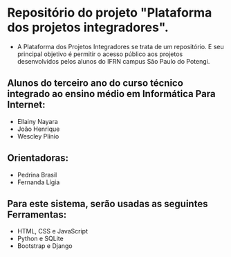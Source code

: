 # Repositório do projeto "Plataforma dos projetos integradores".
- A Plataforma dos Projetos Integradores se trata de um repositório. E seu principal objetivo é permitir o acesso público aos projetos desenvolvidos pelos alunos do IFRN campus São Paulo do Potengi.

## Alunos do terceiro ano do curso técnico integrado ao ensino médio em Informática Para Internet:
- Ellainy Nayara
- João Henrique
- Wescley Plínio

## Orientadoras:
- Pedrina Brasil
- Fernanda Lígia

## Para este sistema, serão usadas as seguintes Ferramentas:
- HTML, CSS e JavaScript
- Python e SQLite
- Bootstrap e Django
